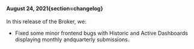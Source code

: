 #### August 24, 2021{section=changelog}
In this release of the Broker, we:

* Fixed some minor frontend bugs with Historic and Active Dashboards displaying monthly andquarterly submissions.
